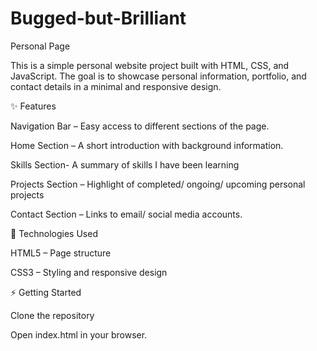 # Bugged-but-Brilliant

Personal Page

This is a simple personal website project built with HTML, CSS, and JavaScript. The goal is to showcase personal information, portfolio, and contact details in a minimal and responsive design.



✨ Features

Navigation Bar – Easy access to different sections of the page.

Home Section – A short introduction with background information.

Skills Section- A summary of skills I have been learning

Projects Section – Highlight of completed/ ongoing/ upcoming personal projects

Contact Section – Links to email/ social media accounts.



🚀 Technologies Used

HTML5 – Page structure

CSS3 – Styling and responsive design



⚡ Getting Started

Clone the repository

Open index.html in your browser.